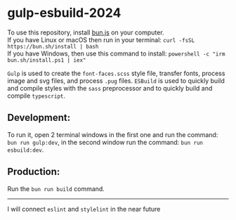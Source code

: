 # gulp-esbuild-2024

To use this repository, install [bun.js](https://bun.sh/) on your computer. <br>
If you have Linux or macOS then run in your terminal: `curl -fsSL https://bun.sh/install | bash` <br>
If you have Windows, then use this command to install: `powershell -c "irm bun.sh/install.ps1 | iex"`

`Gulp` is used to create the `font-faces.scss` style file, transfer fonts, process image and svg files, and process `.pug` files.
`ESBuild` is used to quickly build and compile styles with the `sass` preprocessor and to quickly build and compile `typescript`.

## Development:
To run it, open 2 terminal windows in the first one and run the command: `bun run gulp:dev`, in the second window run the command: `bun run esbuild:dev`.

## Production:
Run the `bun run build` command.

---
I will connect `eslint` and `stylelint` in the near future
